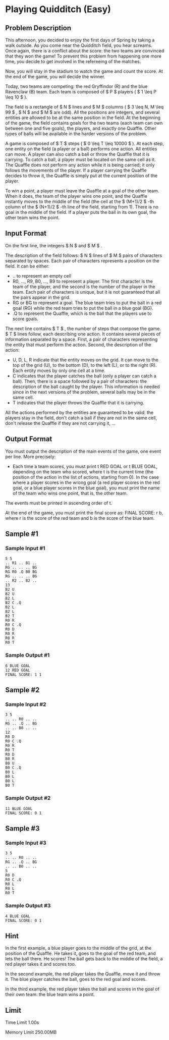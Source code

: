 # Playing Quidditch (Easy)

## Problem Description

This afternoon, you decided to enjoy the first days of Spring by taking a walk outside. As you come near the Quidditch field, you hear screams. Once again, there is a conflict about the score: the two teams are convinced that they won the game! To prevent this problem from happening one more time, you decide to get involved in the refereeing of the matches.

Now, you will stay in the stadium to watch the game and count the score. At the end of the game, you will decide the winner.

Today, two teams are competing: the red Gryffindor (R) and the blue Ravenclaw (B) team. Each team is composed of $ P $ players ( $ 1 \leq P \leq 10 $ ).

The field is a rectangle of $ N $ lines and $ M $ columns ( $ 3 \leq N, M \leq 99 $ , $ N $ and $ M $ are odd). All the positions are integers, and several entities are allowed to be at the same position in the field. At the beginning of the game, the field contains goals for the two teams (each team can own between one and five goals), the players, and exactly one Quaffle. Other types of balls will be available in the harder versions of the problem.

A game is composed of $ T $ steps ( $ 0 \leq T \leq 10000 $ ). At each step, one entity on the field (a player or a ball) performs one action. All entities can move. A player can also catch a ball or throw the Quaffle that it is carrying. To catch a ball, a player must be located on the same cell as it. The Quaffle does not perform any action while it is being carried; it only follows the movements of the player. If a player carrying the Quaffle decides to throw it, the Quaffle is simply put at the current position of the player.

To win a point, a player must leave the Quaffle at a goal of the other team. When it does, the team of the player wins one point, and the Quaffle instantly moves to the middle of the field (the cell at the $ (M+1)/2 $ -th column of the $ (N+1)/2 $ -th line of the field, starting from 1). There is no goal in the middle of the field. If a player puts the ball in its own goal, the other team wins the point.

## Input Format

On the first line, the integers $ N $ and $ M $ .

The description of the field follows: $ N $ lines of $ M $ pairs of characters separated by spaces. Each pair of characters represents a position on the field. It can be either:

- .. to represent an empty cell
- R0, ..., R9, B0, ..., B9 to represent a player. The first character is the team of the player, and the second is the number of the player in the team. Each pair of characters is unique, but it is not guaranteed that all the pairs appear in the grid.
- RG or BG to represent a goal. The blue team tries to put the ball in a red goal (RG) while the red team tries to put the ball in a blue goal (BG).
- .Q to represent the Quaffle, which is the ball that the players use to score goals.

The next line contains $ T $ , the number of steps that compose the game. $ T $ lines follow, each describing one action. It contains several pieces of information separated by a space. First, a pair of characters representing the entity that must perform the action. Second, the description of the action:

- U, D, L, R indicate that the entity moves on the grid. It can move to the top of the grid (U), to the bottom (D), to the left (L), or to the right (R). Each entity moves by only one cell at a time.
- C indicates that the player catches the ball (only a player can catch a ball). Then, there is a space followed by a pair of characters: the description of the ball caught by the player. This information is needed since in the next versions of the problem, several balls may be in the same cell.
- T indicates that the player throws the Quaffle that it is carrying.

All the actions performed by the entities are guaranteed to be valid: the players stay in the field, don't catch a ball if they are not in the same cell, don't release the Quaffle if they are not carrying it, ...

## Output Format

You must output the description of the main events of the game, one event per line. More precisely:

- Each time a team scores, you must print t RED GOAL or t BLUE GOAL, depending on the team who scored, where t is the current time (the position of the action in the list of actions, starting from 0). In the case where a player scores in the wrong goal (a red player scores in the red goal, or a blue player scores in the blue goal), you must print the name of the team who wins one point, that is, the other team.

The events must be printed in ascending order of t.

At the end of the game, you must print the final score as: FINAL SCORE: r b, where r is the score of the red team and b is the score of the blue team.

## Sample #1

### Sample Input #1

```
5 5
.. R1 .. B1 ..
RG .. .. .. BG
RG R0 .Q B0 BG
RG .. .. .. BG
.. R2 .. B2 ..
13
B2 U
B2 U
B2 L
B2 C .Q
B2 L
B2 L
B2 T
R0 R
R0 C .Q
R0 D
R0 R
R0 R
R0 T
```

### Sample Output #1

```
6 BLUE GOAL
12 RED GOAL
FINAL SCORE: 1 1
```

## Sample #2

### Sample Input #2

```
3 5
.. .. R0 .. ..
RG .. .Q .. BG
.. .. B0 .. ..
12
R0 D
R0 C .Q
R0 R
R0 T
R0 D
B0 R
B0 U
B0 C .Q
B0 L
B0 L
B0 L
B0 T
```

### Sample Output #2

```
11 BLUE GOAL
FINAL SCORE: 0 1
```

## Sample #3

### Sample Input #3

```
3 5
.. .. R0 .. ..
RG .. .Q .. BG
.. .. B0 .. ..
5
R0 D
R0 C .Q
R0 L
R0 L
R0 T
```

### Sample Output #3

```
4 BLUE GOAL
FINAL SCORE: 0 1
```

## Hint

In the first example, a blue player goes to the middle of the grid, at the position of the Quaffle. He takes it, goes to the goal of the red team, and lets the ball there. He scores! The ball gets back to the middle of the field, a red player takes it and scores too.

In the second example, the red player takes the Quaffle, move it and throw it. The blue player catches the ball, goes to the red goal and scores.

In the third example, the red player takes the ball and scores in the goal of their own team: the blue team wins a point.

## Limit



Time Limit
1.00s

Memory Limit
250.00MB